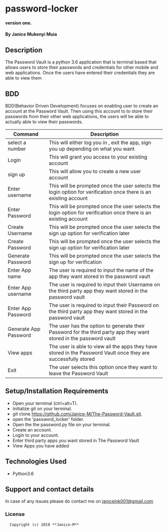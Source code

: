 # password-locker

#### version one.

#### By **Janice Mukenyi  Muia**

## Description

The Password Vault is a python 3.6 application that is terminal based that allows users to store their passwords and credentials for other mobile and web applications. Once the users have entered their credentials they are able to view them

## BDD

BDD(Behavior Driven Development) focuses on enabling user to create an account at the Password Vault. Then using this account to to store their passwords from their other web applications, the users will be able to actually able to view their passwords.


| Command            | Description|
|--------------------|------------|
| select a number| This will either log you in , exit the app, sign you up depending on what you want|
| Login| This will grant you access to your existing account|
| sign up| This will allow you to create a new user account|
| Enter username| This will be prompted once the user selects the login option for verification once there is an existing account|
| Enter Password| This will be prompted once the user selects the login option for verification once there is an existing account|
| Create Username| This will be prompted once the user selects the sign up option for verification later|
| Create  Password| This will be prompted once the user selects the sign up option for verification later|
| Generate Password| This will be prompted once the user selects the sign up  for verification|
| Enter App name| The user is required to input the name of the app they want stored in the password vault|
| Enter App username| The user is required to input their Username  on the third party app they want stored in the password vault|
| Enter App Password| The user is required to input their Password on the third party app they want stored in the password vault|
|Generate App Password | The user has the option  to generate their Password for the third party app they want stored in the password vault|
| View apps | The user is able to view all the apps they have stored in the Password Vault once they are successfully stored|
| Exit | The user selects this option once they want to leave the Password Vault|

## Setup/Installation Requirements

-   Open your terminal (ctrl+alt+T).
-   Initialize git on your terminal.
-   git clone <https://github.com/Janice-M/The-Password-Vault.git>.
-   open the 'password_locker' folder.
-   Open the the password.py file on your terminal.
-   Create an account.
-   Login to your account.
-   Enter third party apps you want stored in The Password Vault
-   View Apps you have added 

## Technologies Used

-   Python3.6

## Support and contact details

In case of any issues please do contact me on janiceink001@gmail.com

  ### License

      Copyright (c) 2019 **Janice-M**

